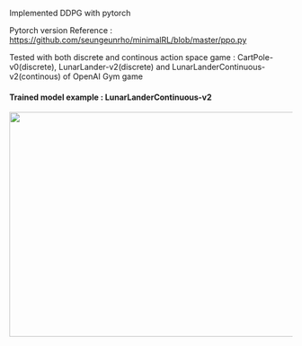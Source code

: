 Implemented DDPG with pytorch

Pytorch version Reference : https://github.com/seungeunrho/minimalRL/blob/master/ppo.py

Tested with both discrete and continous action space game : CartPole-v0(discrete), LunarLander-v2(discrete) and LunarLanderContinuous-v2(continous) of OpenAI Gym game

#### Trained model example : LunarLanderContinuous-v2
<img src="https://user-images.githubusercontent.com/48702949/136687335-3ffcd511-a6c3-448a-b07f-a7e0a65f333d.gif" width="600" height="400"/>
